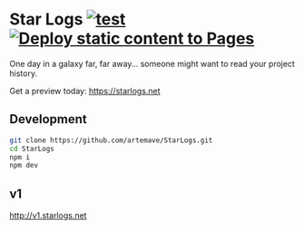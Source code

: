 # Star Logs [![test](https://github.com/artemave/StarLogs/actions/workflows/test.yml/badge.svg)](https://github.com/artemave/StarLogs/actions/workflows/test.yml) [![Deploy static content to Pages](https://github.com/artemave/StarLogs/actions/workflows/static.yml/badge.svg)](https://github.com/artemave/StarLogs/actions/workflows/static.yml)

One day in a galaxy far, far away… someone might want to read your project history.

Get a preview today: https://starlogs.net

## Development

```sh
git clone https://github.com/artemave/StarLogs.git
cd StarLogs
npm i
npm dev
```

## v1

http://v1.starlogs.net
